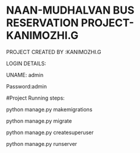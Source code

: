 # NAAN-MUDHALVAN BUS RESERVATION PROJECT-KANIMOZHI.G

PROJECT CREATED BY :KANIMOZHI.G

LOGIN DETAILS:

UNAME: admin

Password:admin

#Project Running steps:

python manage.py makemigrations

python manage.py migrate

python manage.py createsuperuser

python manage.py runserver
